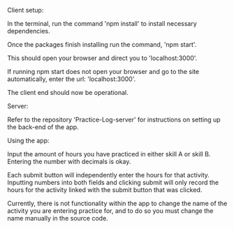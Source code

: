 Client setup:

In the terminal, run the command 'npm install' to install necessary dependencies.

Once the packages finish installing run the command, 'npm start'.

This should open your browser and direct you to 'localhost:3000'.

If running npm start does not open your browser and go to the site automatically, enter the url: 'localhost:3000'.

The client end should now be operational. 

Server:

Refer to the repository 'Practice-Log-server' for instructions on setting up the back-end of the app.

Using the app:

Input the amount of hours you have practiced in either skill A or skill B. Entering the number with decimals is okay. 

Each submit button will independently enter the hours for that activity. Inputting numbers into both fields and clicking submit will only record the hours for the activity linked with the submit button that was clicked.

Currently, there is not functionality within the app to change the name of the activity you are entering practice for, and to do so you must change the name manually in the source code.
